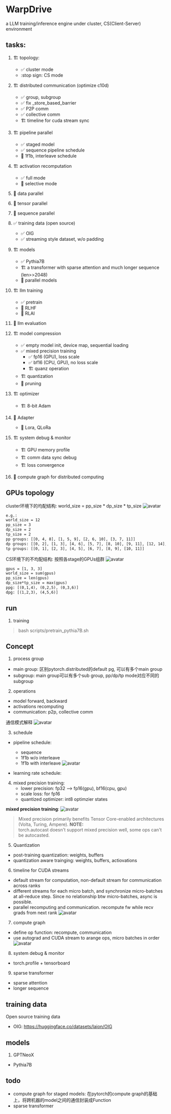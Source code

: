 # WarpDrive
a LLM training/inference engine under cluster, CS(Client-Server) environment

## tasks:
1. :building_construction: topology:
	- :white_check_mark: cluster mode
	- :stop sign: CS mode
2. :building_construction: distributed communication (optimize c10d)
	- :white_check_mark: group, subgroup
	- :white_check_mark: fix _store_based_barrier
	- :white_check_mark: P2P comm
	- :white_check_mark: collective comm
	- :building_construction: timeline for cuda stream sync
3. :building_construction: pipeline parallel 
	- :white_check_mark: staged model
	- :white_check_mark: sequence pipeline schedule
	- :stop_sign: 1f1b, interleave schedule
4. :building_construction: activation recomputation
	- :white_check_mark: full mode
	- :stop_sign: selective mode
5. :stop_sign: data parallel
6. :stop_sign: tensor parallel
7. :stop_sign: sequence parallel
8. :white_check_mark: training data (open source)
	- :white_check_mark: OIG
	- :white_check_mark: streaming style dataset, w/o padding
9. :building_construction: models
	- :white_check_mark: Pythia7B
	- :building_construction: a transformer with sparse attention and much longer sequence (len>>2048)
	- :stop_sign: parallel models
10. :building_construction: llm training
	- :white_check_mark: pretrain
	- :stop_sign: RLHF
	- :stop_sign: RLAI
11. :stop_sign: llm evaluation
12. :building_construction: model compression
	- :white_check_mark: empty model init, device map, sequential loading
	- :white_check_mark: mixed precision training
		- :white_check_mark: fp16 (GPU), loss scale
		- :white_check_mark: bf16 (CPU, GPU), no loss scale
		- :building_construction: quanz operation
	- :building_construction: quantization
	- :stop_sign: pruning
13. :building_construction: optimizer
	- :building_construction: 8-bit Adam

14. :stop_sign: Adapter
	- :stop_sign: Lora, QLoRa

15. :building_construction: system debug & monitor
	- :building_construction: GPU memory profile
	- :building_construction: comm data sync debug
	- :building_construction: loss convergence

16. :stop_sign: compute graph for distributed computing


## GPUs topology
cluster环境下的均配结构: world_size = pp_size * dp_size * tp_size
![avatar](./docs/imgs/3D.jpg)

```xml
e.g.: 
world_size = 12
pp_size = 3
dp_size = 2
tp_size = 2
pp groups: [[0, 4, 8], [1, 5, 9], [2, 6, 10], [3, 7, 11]]
dp groups: [[0, 2], [1, 3], [4, 6], [5, 7], [8, 10], [9, 11], [12, 14], [13, 15]]
tp groups: [[0, 1], [2, 3], [4, 5], [6, 7], [8, 9], [10, 11]]
```


CS环境下的不均配结构: 按照各stage的GPUs组群
![avatar](./docs/imgs/hetero.jpg)
```xml
gpus = [1, 3, 3]
world_size = sum(gpus)
pp_size = len(gpus)
dp_size*tp_size = max(gpus)
ppg: [(0,1,4), (0,2,5), (0,3,6)]
dpg: [(1,2,3), (4,5,6)]
```
## run
1. training
> bash scripts/pretrain_pythia7B.sh


## Concept
1. process group
- main group: 区别pytorch.distributed的default pg, 可以有多个main group
- subgroup: main group可以有多个sub group, pp/dp/tp mode对应不同的subgroup

2. operations
- model forward, backward
- activations recomputing
- communication: p2p, collective comm

通信模式解释
![avatar](./docs/imgs/collective_comm.jpg)


3. schedule
- pipeline schedule: 
	- sequence 
	- 1f1b w/o interleave
	- 1f1b with interleave
![avatar](./docs/imgs/pipeline_schedule.jpg)

- learning rate schedule:


4. mixed precision training: 
	- lower precision: fp32 --> fp16(gpu), bf16(cpu, gpu)
	- scale loss: for fp16
	- quantized optimizer: int8 optimzier states

**mixed precision training**: 
![avatar](./docs/imgs/mixed_precision_training.jpg)

> Mixed precision primarily benefits Tensor Core-enabled architectures (Volta, Turing, Ampere). 
**NOTE:**   
torch.autocast doesn't support mixed precision well, some ops can't be autocasted. 


5. Quantization
- post-training quantization: weights, buffers
- quantization aware trainging: weights, buffers, actiovations

6. timeline for CUDA streams  
- default stream for computation, non-default stream for communication across ranks
- different streams for each micro batch, and synchronize micro-batches at all-reduce step. Since no relationship btw micro-batches, async is possible.
- parallel recomputing and communication. recompute fw while recv grads from next rank
![avatar](./docs/imgs/timeline.jpg)

7. compute graph
- define op function: recompute, communication
- use autograd and CUDA stream to arange ops, micro batches in order
![avatar](./docs/imgs/compute_graph.jpg)

8. system debug & monitor
- torch.profile + tensorboard

9. sparse transformer
- sparse attention
- longer sequence 


## training data
Open source training data
- OIG: https://huggingface.co/datasets/laion/OIG


## models
1. GPTNeoX
- Pythia7B


## todo
- compute graph for staged models: 在pytorch的compute graph的基础上，将跨机器的model之间的通信封装成Function
- sparse transformer
